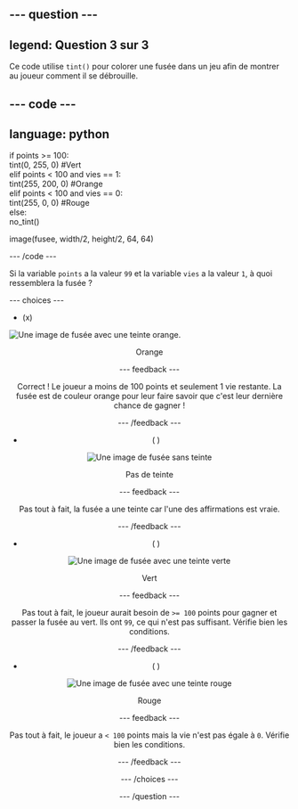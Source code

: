 --- question ---
---
legend: Question 3 sur 3
---

Ce code utilise `tint()` pour colorer une fusée dans un jeu afin de montrer au joueur comment il se débrouille.

--- code ---
---
language: python
---

if points >= 100:    
    tint(0, 255, 0) #Vert   
elif points < 100 and vies == 1:   
    tint(255, 200, 0) #Orange    
elif points < 100 and vies == 0:     
    tint(255, 0, 0) #Rouge     
else:      
    no_tint()

image(fusee, width/2, height/2, 64, 64)

--- /code ---

Si la variable `points` a la valeur `99` et la variable `vies` a la valeur `1`, à quoi ressemblera la fusée ?

--- choices ---

- (x)

![Une image de fusée avec une teinte orange.](images/rocket_amber.png)
<div style="text-align: center;">Orange

 --- feedback ---

 Correct ! Le joueur a moins de 100 points et seulement 1 vie restante. La fusée est de couleur orange pour leur faire savoir que c'est leur dernière chance de gagner !

 --- /feedback ---

- ( )

![Une image de fusée sans teinte](images/rocket_original.png)
<div style="text-align: center;">Pas de teinte

 --- feedback ---

 Pas tout à fait, la fusée a une teinte car l'une des affirmations est vraie.

 --- /feedback ---

- ( )

![Une image de fusée avec une teinte verte](images/rocket_green.png)
<div style="text-align: center;">Vert

 --- feedback ---

 Pas tout à fait, le joueur aurait besoin de `>= 100` points pour gagner et passer la fusée au vert. Ils ont `99`, ce qui n'est pas suffisant. Vérifie bien les conditions.

 --- /feedback ---

- ( )

![Une image de fusée avec une teinte rouge](images/rocket_red.png)
<div style="text-align: center;">Rouge

 --- feedback ---

 Pas tout à fait, le joueur a `< 100` points mais la vie n'est pas égale à `0`. Vérifie bien les conditions.

 --- /feedback ---

--- /choices ---

--- /question ---
